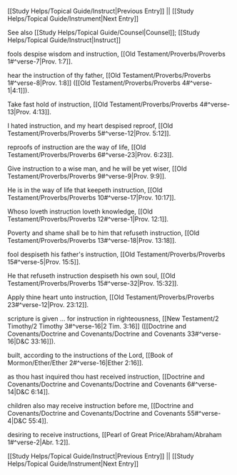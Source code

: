 [[Study Helps/Topical Guide/Instruct|Previous Entry]]  ||  [[Study Helps/Topical Guide/Instrument|Next Entry]]

 See also [[Study Helps/Topical Guide/Counsel|Counsel]]; [[Study Helps/Topical Guide/Instruct|Instruct]]

 fools despise wisdom and instruction, [[Old Testament/Proverbs/Proverbs 1#^verse-7|Prov. 1:7]].

 hear the instruction of thy father, [[Old Testament/Proverbs/Proverbs 1#^verse-8|Prov. 1:8]] ([[Old Testament/Proverbs/Proverbs 4#^verse-1|4:1]]).

 Take fast hold of instruction, [[Old Testament/Proverbs/Proverbs 4#^verse-13|Prov. 4:13]].

 I hated instruction, and my heart despised reproof, [[Old Testament/Proverbs/Proverbs 5#^verse-12|Prov. 5:12]].

 reproofs of instruction are the way of life, [[Old Testament/Proverbs/Proverbs 6#^verse-23|Prov. 6:23]].

 Give instruction to a wise man, and he will be yet wiser, [[Old Testament/Proverbs/Proverbs 9#^verse-9|Prov. 9:9]].

 He is in the way of life that keepeth instruction, [[Old Testament/Proverbs/Proverbs 10#^verse-17|Prov. 10:17]].

 Whoso loveth instruction loveth knowledge, [[Old Testament/Proverbs/Proverbs 12#^verse-1|Prov. 12:1]].

 Poverty and shame shall be to him that refuseth instruction, [[Old Testament/Proverbs/Proverbs 13#^verse-18|Prov. 13:18]].

 fool despiseth his father's instruction, [[Old Testament/Proverbs/Proverbs 15#^verse-5|Prov. 15:5]].

 He that refuseth instruction despiseth his own soul, [[Old Testament/Proverbs/Proverbs 15#^verse-32|Prov. 15:32]].

 Apply thine heart unto instruction, [[Old Testament/Proverbs/Proverbs 23#^verse-12|Prov. 23:12]].

 scripture is given ... for instruction in righteousness, [[New Testament/2 Timothy/2 Timothy 3#^verse-16|2 Tim. 3:16]] ([[Doctrine and Covenants/Doctrine and Covenants/Doctrine and Covenants 33#^verse-16|D&C 33:16]]).

 built, according to the instructions of the Lord, [[Book of Mormon/Ether/Ether 2#^verse-16|Ether 2:16]].

 as thou hast inquired thou hast received instruction, [[Doctrine and Covenants/Doctrine and Covenants/Doctrine and Covenants 6#^verse-14|D&C 6:14]].

 children also may receive instruction before me, [[Doctrine and Covenants/Doctrine and Covenants/Doctrine and Covenants 55#^verse-4|D&C 55:4]].

 desiring to receive instructions, [[Pearl of Great Price/Abraham/Abraham 1#^verse-2|Abr. 1:2]].

[[Study Helps/Topical Guide/Instruct|Previous Entry]]  ||  [[Study Helps/Topical Guide/Instrument|Next Entry]]